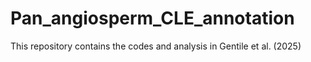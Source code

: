 # Pan_angiosperm_CLE_annotation
This repository contains the codes and analysis in Gentile et al. (2025)
